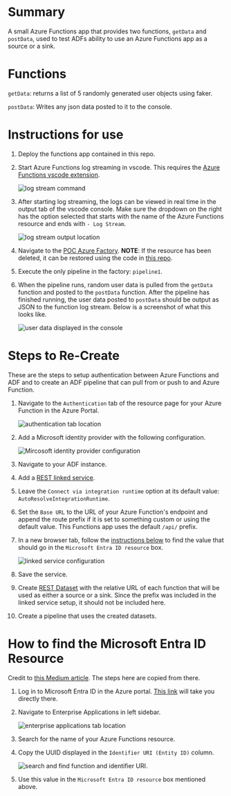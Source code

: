 # Summary
A small Azure Functions app that provides two functions, `getData` and `postData`, used to test ADFs ability to use an Azure Functions app as a source or a sink.

# Functions
`getData`: returns a list of 5 randomly generated user objects using faker.

`postData`: Writes any json data posted to it to the console. 

# Instructions for use
1. Deploy the functions app contained in this repo.
1. Start Azure Functions log streaming in vscode. This requires the [Azure Functions vscode extension](https://marketplace.visualstudio.com/items?itemName=ms-azuretools.vscode-azurefunctions).

    ![log stream command](./README.md.assets/log-stream-command.png)

1. After starting log streaming, the logs can be viewed in real time in the output tab of the vscode console. Make sure the dropdown on the right has the option selected that starts with the name of the Azure Functions resource and ends with `- Log Stream`.

    ![log stream output location](./README.md.assets/log-stream-output.png)

1. Navigate to the [POC Azure Factory](https://adf.azure.com/en/home?factory=%2Fsubscriptions%2F6373be9d-06e0-421b-8d7b-ffa11ad3339e%2FresourceGroups%2FAMA_CluedIn%2Fproviders%2FMicrosoft.DataFactory%2Ffactories%2Fadf-azure-function). **NOTE**: If the resource has been deleted, it can be restored using the code in [this repo](https://dev.azure.com/mattang-dev/Mattang%20Development/_git/fdf-adf). 
1. Execute the only pipeline in the factory: `pipeline1`.
1. When the pipeline runs, random user data is pulled from the `getData` function and posted to the `postData` function. After the pipeline has finished running, the user data posted to `postData` should be output as JSON to the function log stream. Below is a screenshot of what this looks like.

    ![user data displayed in the console](README.md.assets/user-data-in-console.png)

# Steps to Re-Create
These are the steps to setup authentication between Azure Functions and ADF and to create an ADF pipeline that can pull from or push to and Azure Function.

1. Navigate to the `Authentication` tab of the resource page for your Azure Function in the Azure Portal.

    ![authentication tab location](./README.md.assets/auth-tab.png)

1. Add a Microsoft identity provider with the following configuration.

    ![Mircosoft identity provider configuration](./README.md.assets/id-provider.png)

1. Navigate to your ADF instance.
1. Add a [REST linked service](https://learn.microsoft.com/en-us/azure/data-factory/connector-rest?tabs=data-factory).
1. Leave the `Connect via integration runtime` option at its default value: `AutoResolveIntegrationRuntime`.
1. Set the `Base URL` to the URL of your Azure Function's endpoint and append the route prefix if it is set to something custom or using the default value. This Functions app uses the default `/api/` prefix.
1. In a new browser tab, follow the [instructions below](#how-to-find-the-microsoft-entra-id-resource-uri) to find the value that should go in the `Microsoft Entra ID resource` box.

    ![linked service configuration](./README.md.assets/linked-service-config.png)

1. Save the service.
1. Create [REST Dataset](https://learn.microsoft.com/en-us/azure/data-factory/connector-rest?tabs=data-factory#dataset-properties) with the relative URL of each function that will be used as either a source or a sink. Since the prefix was included in the linked service setup, it should not be included here.
1. Create a pipeline that uses the created datasets.

# How to find the Microsoft Entra ID Resource
Credit to [this Medium article](https://bakshiharsh55.medium.com/resource-uri-unique-resource-identifier-details-of-common-microsoft-resources-in-entra-id-85dae03a100b). The steps here are copied from there.

1. Log in to Microsoft Entra ID in the Azure portal. [This link](https://portal.azure.com/#view/Microsoft_AAD_IAM/ActiveDirectoryMenuBlade/~/Overview) will take you directly there.
1. Navigate to Enterprise Applications in left sidebar.

    ![enterprise applications tab location](./README.md.assets/enterprise-applications.png)

1. Search for the name of your Azure Functions resource.
1. Copy the UUID displayed in the `Identifier URI (Entity ID)` column.

    ![search and find function and identifier URI](./README.md.assets/id-uri.png).

1. Use this value in the `Microsoft Entra ID resource` box mentioned above.
